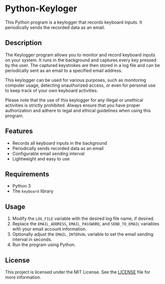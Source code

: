 # Python-Keyloger

This Python program is a keylogger that records keyboard inputs. It periodically sends the recorded data as an email.

## Description

The Keylogger program allows you to monitor and record keyboard inputs on your system. It runs in the background and captures every key pressed by the user. The captured keystrokes are then stored in a log file and can be periodically sent as an email to a specified email address.

This keylogger can be used for various purposes, such as monitoring computer usage, detecting unauthorized access, or even for personal use to keep track of your own keyboard activities.

Please note that the use of this keylogger for any illegal or unethical activities is strictly prohibited. Always ensure that you have proper authorization and adhere to legal and ethical guidelines when using this program.

## Features

- Records all keyboard inputs in the background
- Periodically sends recorded data as an email
- Configurable email sending interval
- Lightweight and easy to use

## Requirements

- Python 3
- The `keyboard` library

## Usage

1. Modify the `LOG_FILE` variable with the desired log file name, if desired.
2. Replace the `EMAIL_ADDRESS`, `EMAIL_PASSWORD`, and `SEND_TO_EMAIL` variables with your email account information.
3. Optionally adjust the `EMAIL_INTERVAL` variable to set the email sending interval in seconds.
4. Run the program using Python.

## License

This project is licensed under the MIT License. See the [LICENSE](LICENSE) file for more information.
